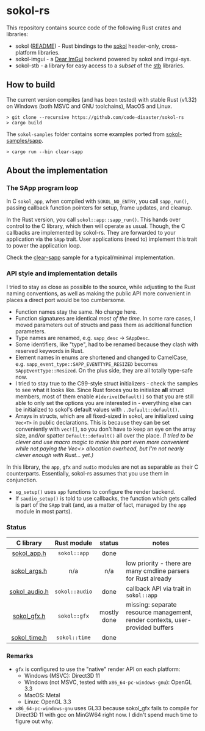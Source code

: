 # sokol-rs

This repository contains source code of the following Rust crates and libraries:

- sokol ([README](sokol/)) - Rust bindings to the [sokol][sokol] header-only, cross-platform libraries.
- sokol-imgui - a [Dear ImGui][imgui] backend powered by sokol and imgui-sys.
- sokol-stb - a library for easy access to a _subset_ of the [stb][stb] libraries.

[imgui]: https://github.com/ocornut/imgui
[sokol]: https://github.com/floooh/sokol
[stb]: https://github.com/nothings/stb

## How to build

The current version compiles (and has been tested) with stable Rust (v1.32) on Windows (both MSVC and GNU toolchains), MacOS and Linux.

~~~
> git clone --recursive https://github.com/code-disaster/sokol-rs
> cargo build
~~~

The `sokol-samples` folder contains some examples ported from [sokol-samples/sapp](https://github.com/floooh/sokol-samples/tree/master/sapp).

~~~
> cargo run --bin clear-sapp 
~~~

## About the implementation

### The __SApp__ program loop

In C `sokol_app`, when compiled with `SOKOL_NO_ENTRY`, you call `sapp_run()`, passing callback function pointers for setup, frame updates, and cleanup.

In the Rust version, you call `sokol::app::sapp_run()`. This hands over control to the C library, which then will operate as usual. Though, the C callbacks are implemented by sokol-rs. They are forwarded to your application via the `SApp` trait. User applications (need to) implement this trait to power the application loop.

Check the [clear-sapp](https://github.com/code-disaster/sokol-rs/blob/master/sokol-samples/clear-sapp/src/main.rs) sample for a typical/minimal implementation.

### API style and implementation details

I tried to stay as close as possible to the source, while adjusting to the Rust naming conventions, as well as making the public API more convenient in places a direct port would be too cumbersome.

- Function names stay the same. No change here.
- Function signatures are identical _most of the time_. In some rare cases, I moved parameters out of structs and pass them as additional function parameters.
- Type names are renamed, e.g. `sapp_desc` -> `SAppDesc`.
- Some identifiers, like "type", had to be renamed because they clash with reserved keywords in Rust.
- Element names in enums are shortened and changed to CamelCase, e.g. `sapp_event_type::SAPP_EVENTTYPE_RESIZED` becomes `SAppEventType::Resized`. On the plus side, they are all totally type-safe now.
- I tried to stay true to the C99-style struct initializers - check the samples to see what it looks like. Since Rust forces you to initialize __all__ struct members, most of them enable `#[derive(Default)]` so that you are still able to only set the options you are interested in - everything else can be initialized to sokol's default values with `..Default::default()`.
- Arrays in structs, which are all fixed-sized in sokol, are initialized using `Vec<T>` in public declarations. This is because they can be set conveniently with `vec![]`, so you don't have to keep an eye on the array size, and/or spatter `Default::default()` all over the place. _(I tried to be clever and use macro magic to make this part even more convenient while not paying the Vec<> allocation overhead, but I'm not nearly clever enough with Rust... yet.)_

In this library, the `app`, `gfx` and `audio` modules are not as separable as their C counterparts. Essentially, sokol-rs assumes that you use them in conjunction.

- `sg_setup()` uses `app` functions to configure the render backend.
- If `saudio_setup()` is told to use callbacks, the function which gets called is part of the `SApp` trait (and, as a matter of fact, managed by the `app` module in most parts).

### Status

C library | Rust module | status | notes
:---: | :---: | :---: | ---
[sokol_app.h](https://github.com/floooh/sokol/blob/master/sokol_app.h) | `sokol::app` | done |
[sokol_args.h](https://github.com/floooh/sokol/blob/master/sokol_args.h) | n/a | n/a | low priority - there are many cmdline parsers for Rust already
[sokol_audio.h](https://github.com/floooh/sokol/blob/master/sokol_audio.h) | `sokol::audio` | done | callback API via trait in `sokol::app`
[sokol_gfx.h](https://github.com/floooh/sokol/blob/master/sokol_gfx.h) | `sokol::gfx` | mostly done | missing: separate resource management, render contexts, user-provided buffers
[sokol_time.h](https://github.com/floooh/sokol/blob/master/sokol_time.h) | `sokol::time` | done |

### Remarks

- `gfx` is configured to use the "native" render API on each platform:
  - Windows (MSVC): Direct3D 11
  - Windows (not MSVC, tested with `x86_64-pc-windows-gnu`): OpenGL 3.3
  - MacOS: Metal
  - Linux: OpenGL 3.3
- `x86_64-pc-windows-gnu` uses GL33 because sokol_gfx fails to compile for Direct3D 11 with gcc on MinGW64 right now. I didn't spend much time to figure out why.
